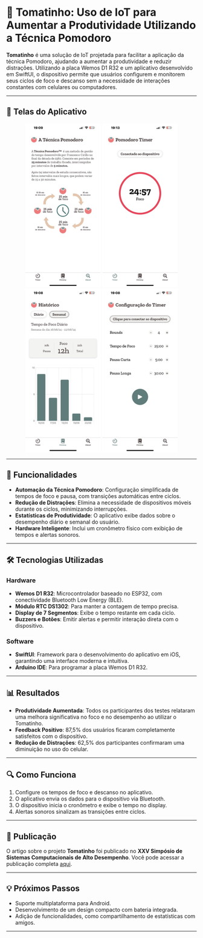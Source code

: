 # 🍅 Tomatinho: Uso de IoT para Aumentar a Produtividade Utilizando a Técnica Pomodoro

**Tomatinho** é uma solução de IoT projetada para facilitar a aplicação da técnica Pomodoro, ajudando a aumentar a produtividade e reduzir distrações. Utilizando a placa Wemos D1 R32 e um aplicativo desenvolvido em SwiftUI, o dispositivo permite que usuários configurem e monitorem seus ciclos de foco e descanso sem a necessidade de interações constantes com celulares ou computadores.

---

## 📱 Telas do Aplicativo

<div align="center">
  <img src="PomodoroApp/images/image1.jpg" alt="Tela Inicial" width="200">
  <img src="PomodoroApp/images/image2.jpg" alt="Tela de Configuração" width="200">
  <img src="PomodoroApp/images/image3.jpg" alt="Tela do Cronômetro" width="200">
  <img src="PomodoroApp/images/image4.jpg" alt="Tela de Estatísticas" width="200">
</div>

---

## 🚀 Funcionalidades
- **Automação da Técnica Pomodoro**: Configuração simplificada de tempos de foco e pausa, com transições automáticas entre ciclos.
- **Redução de Distrações**: Elimina a necessidade de dispositivos móveis durante os ciclos, minimizando interrupções.
- **Estatísticas de Produtividade**: O aplicativo exibe dados sobre o desempenho diário e semanal do usuário.
- **Hardware Inteligente**: Inclui um cronômetro físico com exibição de tempos e alertas sonoros.

---

## 🛠️ Tecnologias Utilizadas
### **Hardware**
- **Wemos D1 R32**: Microcontrolador baseado no ESP32, com conectividade Bluetooth Low Energy (BLE).
- **Módulo RTC DS1302**: Para manter a contagem de tempo precisa.
- **Display de 7 Segmentos**: Exibe o tempo restante em cada ciclo.
- **Buzzers e Botões**: Emitir alertas e permitir interação direta com o dispositivo.

### **Software**
- **SwiftUI**: Framework para o desenvolvimento do aplicativo em iOS, garantindo uma interface moderna e intuitiva.
- **Arduino IDE**: Para programar a placa Wemos D1 R32.

---

## 📊 Resultados
- **Produtividade Aumentada**: Todos os participantes dos testes relataram uma melhora significativa no foco e no desempenho ao utilizar o Tomatinho.
- **Feedback Positivo**: 87,5% dos usuários ficaram completamente satisfeitos com o dispositivo.
- **Redução de Distrações**: 62,5% dos participantes confirmaram uma diminuição no uso do celular.

---

## 🔍 Como Funciona
1. Configure os tempos de foco e descanso no aplicativo.
2. O aplicativo envia os dados para o dispositivo via Bluetooth.
3. O dispositivo inicia o cronômetro e exibe o tempo no display.
4. Alertas sonoros sinalizam as transições entre ciclos.

---

## 📖 Publicação

O artigo sobre o projeto **Tomatinho** foi publicado no **XXV Simpósio de Sistemas Computacionais de Alto Desempenho**. Você pode acessar a publicação completa [aqui](https://sol.sbc.org.br/index.php/sscad_estendido/article/view/30973).

---

## 💡 Próximos Passos
- Suporte multiplataforma para Android.
- Desenvolvimento de um design compacto com bateria integrada.
- Adição de funcionalidades, como compartilhamento de estatísticas com amigos.

---
